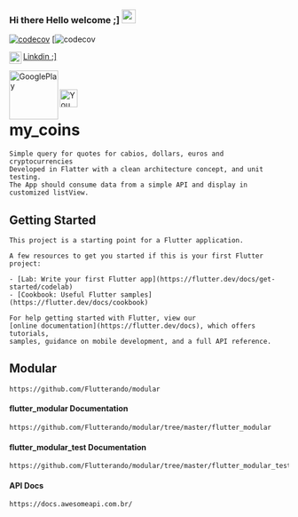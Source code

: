 ### Hi there Hello welcome ;]  <img src="https://media.giphy.com/media/hvRJCLFzcasrR4ia7z/giphy.gif" width="25px">

[![codecov](https://codecov.io/gh/correiarangel/my_coins/branch/main/graph/badge.svg?token=FEIP7KTH3N)](https://codecov.io/gh/correiarangel/my_coins)
[![codecov](https://github.com/correiarangel/my_coins/branch/main/badge.svg?branch=main&event=push)

<a href="https://www.linkedin.com/in/marcos-fabiano-correia-rangel/">
  <img align="left" alt="Marcos Rangel' LinkedIN" width="22px" src="https://raw.githubusercontent.com/peterthehan/peterthehan/master/assets/linkedin.svg" /> Linkdin ;]  </a> 
<br/><br/>
<a href="https://play.google.com/store/apps/details?id=br.com.rangeldev.my_coins">
  <img align="left" alt="GooglePlay" width="88px" src="https://raw.githubusercontent.com/peterthehan/peterthehan/master/assets/googleplay.svg" /> 
<br/><br/>
<a href="https://www.youtube.com/watch?v=PqIcWPnEfyE">
  <img align="left" alt="You Tube" width="32px" src="https://raw.githubusercontent.com/peterthehan/peterthehan/master/assets/youtube.svg" />  </a> 
<br>
  

# my_coins

	Simple query for quotes for cabios, dollars, euros and cryptocurrencies
	Developed in Flatter with a clean architecture concept, and unit testing.
	The App should consume data from a simple API and display in customized listView. 

## Getting Started

	This project is a starting point for a Flutter application.

	A few resources to get you started if this is your first Flutter project:

	- [Lab: Write your first Flutter app](https://flutter.dev/docs/get-started/codelab)
	- [Cookbook: Useful Flutter samples](https://flutter.dev/docs/cookbook)

	For help getting started with Flutter, view our
	[online documentation](https://flutter.dev/docs), which offers tutorials,
	samples, guidance on mobile development, and a full API reference.

## Modular 

	https://github.com/Flutterando/modular

#### flutter_modular Documentation
	
	https://github.com/Flutterando/modular/tree/master/flutter_modular

#### flutter_modular_test Documentation
	
	https://github.com/Flutterando/modular/tree/master/flutter_modular_test
	
#### API Docs

	https://docs.awesomeapi.com.br/	


